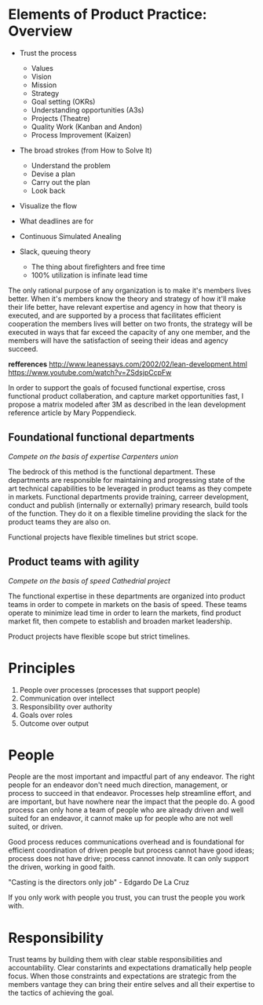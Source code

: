 # Elements of Product Practice: Overview

* Trust the process
  * Values
  * Vision
  * Mission
  * Strategy
  * Goal setting (OKRs)
  * Understanding opportunities (A3s)
  * Projects (Theatre)
  * Quality Work (Kanban and Andon)
  * Process Improvement (Kaizen)

* The broad strokes (from How to Solve It)
  * Understand the problem
  * Devise a plan
  * Carry out the plan
  * Look back

* Visualize the flow

* What deadlines are for

* Continuous Simulated Anealing

* Slack, queuing theory
  * The thing about firefighters and free time
  * 100% utilization is infinate lead time

The only rational purpose of any organization is to make it's members
lives better. When it's members know the theory and strategy of how
it'll make their life better, have relevant expertise and agency in
how that theory is executed, and are supported by a process that
facilitates efficient cooperation the members lives will better on two 
fronts, the strategy will be executed in ways that far exceed the capacity
of any one member, and the members will have the satisfaction of seeing
their ideas and agency succeed.

**refferences** 
http://www.leanessays.com/2002/02/lean-development.html
https://www.youtube.com/watch?v=ZSdsjpCcpFw

In order to support the goals of focused functional expertise, cross
functional product collaberation, and capture market opportunities fast,
I propose a matrix modeled after 3M as described in the lean development
reference article by Mary Poppendieck.

## Foundational functional departments

*Compete on the basis of expertise*
*Carpenters union*

The bedrock of this method is the functional department. These departments
are responsible for maintaining and progressing state of the art technical
capabilities to be leveraged in product teams as they compete in markets.
Functional departments provide training, carreer development, conduct and
publish (internally or externally) primary research, build tools of the
function. They do it on a flexible timeline providing the slack for the
product teams they are also on.

Functional projects have flexible timelines but strict scope.

## Product teams with agility

*Compete on the basis of speed*
*Cathedrial project*

The functional expertise in these departments are organized into product teams
in order to compete in markets on the basis of speed. These teams operate to
minimize lead time in order to learn the markets, find product market fit, then
compete to establish and broaden market leadership.

Product projects have flexible scope but strict timelines. 


# Principles

1. People over processes (processes that support people)
1. Communication over intellect
1. Responsibility over authority
1. Goals over roles
1. Outcome over output

# People

People are the most important and impactful part of any endeavor. The
right people for an endeavor don't need much direction, management, or
process to succeed in that endeavor. Processes help streamline effort,
and are important, but have nowhere near the impact that the people
do. A good process can only hone a team of people who are already
driven and well suited for an endeavor, it cannot make up for people
who are not well suited, or driven.

Good process reduces communications overhead and is foundational for
efficient coordination of driven people but process cannot have good
ideas; process does not have drive; process cannot innovate. It can
only support the driven, working in good faith.

"Casting is the directors only job" - Edgardo De La Cruz

If you only work with people you trust, you can trust the people you
work with.

# Responsibility

Trust teams by building them with clear stable responsibilities and
accountability. Clear constarints and expectations dramatically help
people focus. When those constraints and expectations are strategic
from the members vantage they can bring their entire selves and all
their expertise to the tactics of achieving the goal.
